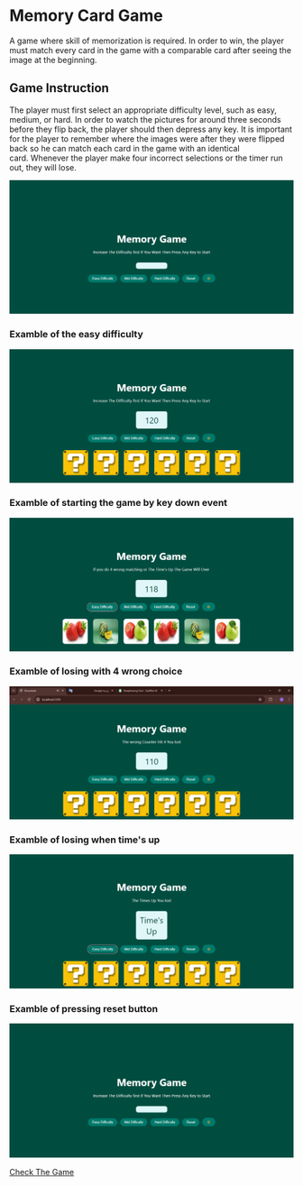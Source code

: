 # Memory Card Game

A game where skill of memorization is required. In order to win, the player must match every card in the game with a comparable card after seeing the image at the beginning.

## Game Instruction

The player must first select an appropriate difficulty level, such as easy, medium, or hard. In order to watch the pictures for around three seconds before they flip back, the player should then depress any key. It is important for the player to remember where the images were after they were flipped back so he can match each card in the game with an identical card. Whenever the player make four incorrect selections or the timer run out, they will lose.

![](./images/image.png)

### Examble of the easy difficulty

![](./images/image%20copy.png)

### Examble of starting the game by key down event

![](./images/img%201.png)

### Examble of losing with 4 wrong choice

![](./images/img%202.png)

### Examble of losing when time's up

![](./images/img%203.png)

### Examble of pressing reset button

![](./images/image.png)

[Check The Game](https://ali-alaalem.github.io/Memory-card-game/)
